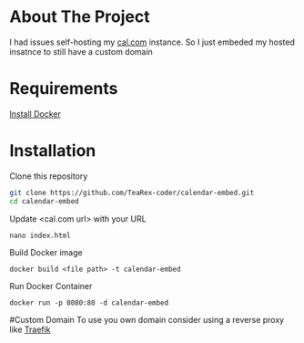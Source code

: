 # About The Project
I had issues self-hosting my [cal.com](https://github.com/calcom/cal.com) instance. So I just embeded my hosted insatnce to still have a custom domain

# Requirements
[Install Docker](https://docs.docker.com/get-docker/)

# Installation
Clone this repository
```bash
git clone https://github.com/TeaRex-coder/calendar-embed.git
cd calendar-embed
```

Update <cal.com url> with your URL

`nano index.html`

Build Docker image

`docker build <file path> -t calendar-embed`

Run Docker Container

`docker run -p 8080:80 -d calendar-embed`

#Custom Domain
To use you own domain consider using a reverse proxy like [Traefik](https://github.com/traefik/traefik)
